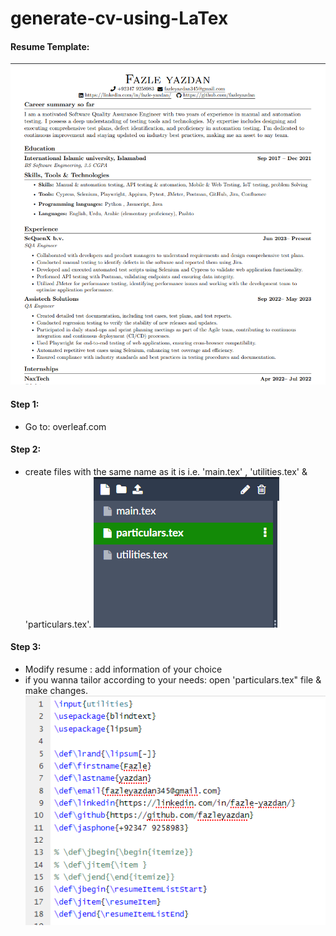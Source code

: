 # generate-cv-using-LaTex

#### Resume Template:

![Overleaf](./screenshots/1.png)

#### Step 1: 
* Go to:  overleaf.com

#### Step 2:
* create files with the same name as it is i.e. 'main.tex' , 'utilities.tex' & 'particulars.tex'.
![Overleaf](./screenshots/3.png)

#### Step 3:
* Modify resume : add information of your choice 
* if you wanna tailor according to your needs: open 'particulars.tex" file & make changes.
![Overleaf](./screenshots/2.png)
 
 

